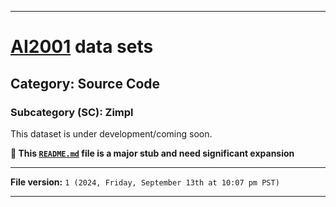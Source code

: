 
***

# [AI2001](https://github.com/seanpm2001/AI2001/) data sets

## Category: Source Code

### Subcategory (SC): Zimpl

This dataset is under development/coming soon.

**🌱️ This [`README.md`](/README.md) file is a major stub and need significant expansion**

***

**File version:** `1 (2024, Friday, September 13th at 10:07 pm PST)`

***
